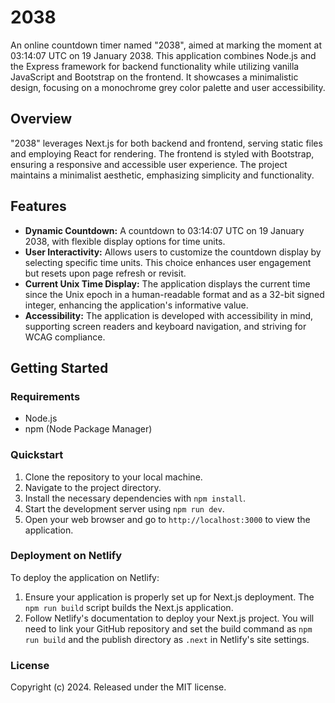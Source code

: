 # 2038

An online countdown timer named "2038", aimed at marking the moment at 03:14:07 UTC on 19 January 2038. This application combines Node.js and the Express framework for backend functionality while utilizing vanilla JavaScript and Bootstrap on the frontend. It showcases a minimalistic design, focusing on a monochrome grey color palette and user accessibility.

## Overview

"2038" leverages Next.js for both backend and frontend, serving static files and employing React for rendering. The frontend is styled with Bootstrap, ensuring a responsive and accessible user experience. The project maintains a minimalist aesthetic, emphasizing simplicity and functionality.

## Features

- **Dynamic Countdown:** A countdown to 03:14:07 UTC on 19 January 2038, with flexible display options for time units.
- **User Interactivity:** Allows users to customize the countdown display by selecting specific time units. This choice enhances user engagement but resets upon page refresh or revisit.
- **Current Unix Time Display:** The application displays the current time since the Unix epoch in a human-readable format and as a 32-bit signed integer, enhancing the application's informative value.
- **Accessibility:** The application is developed with accessibility in mind, supporting screen readers and keyboard navigation, and striving for WCAG compliance.

## Getting Started

### Requirements

- Node.js
- npm (Node Package Manager)

### Quickstart

1. Clone the repository to your local machine.
2. Navigate to the project directory.
3. Install the necessary dependencies with `npm install`.
4. Start the development server using `npm run dev`.
5. Open your web browser and go to `http://localhost:3000` to view the application.

### Deployment on Netlify

To deploy the application on Netlify:
1. Ensure your application is properly set up for Next.js deployment. The `npm run build` script builds the Next.js application.
2. Follow Netlify's documentation to deploy your Next.js project. You will need to link your GitHub repository and set the build command as `npm run build` and the publish directory as `.next` in Netlify's site settings.

### License

Copyright (c) 2024. Released under the MIT license.